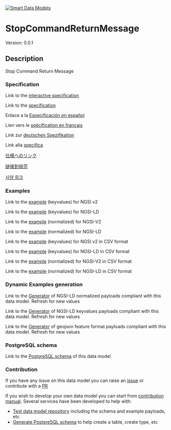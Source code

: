 [![Smart Data Models](https://smartdatamodels.org/wp-content/uploads/2022/01/SmartDataModels_logo.png "Logo")](https://smartdatamodels.org)
# StopCommandReturnMessage
Version: 0.0.1

## Description 

Stop Command Return Message
### Specification

Link to the [interactive specification](https://swagger.lab.fiware.org/?url=https://smart-data-models.github.io/dataModel.AutonomousMobileRobot/StopCommandReturnMessage/swagger.yaml)

Link to the [specification](https://github.com/smart-data-models/dataModel.AutonomousMobileRobot/blob/master/StopCommandReturnMessage/doc/spec.md)

Enlace a la [Especificación en español](https://github.com/smart-data-models/dataModel.AutonomousMobileRobot/blob/master/StopCommandReturnMessage/doc/spec_ES.md)

Lien vers le [spécification en français](https://github.com/smart-data-models/dataModel.AutonomousMobileRobot/blob/master/StopCommandReturnMessage/doc/spec_FR.md)

Link zur [deutschen Spezifikation](https://github.com/smart-data-models/dataModel.AutonomousMobileRobot/blob/master/StopCommandReturnMessage/doc/spec_DE.md)

Link alla [specifica](https://github.com/smart-data-models/dataModel.AutonomousMobileRobot/blob/master/StopCommandReturnMessage/doc/spec_IT.md)

[仕様へのリンク](https://github.com/smart-data-models/dataModel.AutonomousMobileRobot/blob/master/StopCommandReturnMessage/doc/spec_JA.md)

[链接到规范](https://github.com/smart-data-models/dataModel.AutonomousMobileRobot/blob/master/StopCommandReturnMessage/doc/spec_ZH.md)

[사양 링크](https://github.com/smart-data-models/dataModel.AutonomousMobileRobot/blob/master/StopCommandReturnMessage/doc/spec_KO.md)
### Examples

Link to the [example](https://smart-data-models.github.io/dataModel.AutonomousMobileRobot/StopCommandReturnMessage/examples/example.json) (keyvalues) for NGSI v2

Link to the [example](https://smart-data-models.github.io/dataModel.AutonomousMobileRobot/StopCommandReturnMessage/examples/example.jsonld) (keyvalues) for NGSI-LD

Link to the [example](https://smart-data-models.github.io/dataModel.AutonomousMobileRobot/StopCommandReturnMessage/examples/example-normalized.json) (normalized) for NGSI-V2

Link to the [example](https://smart-data-models.github.io/dataModel.AutonomousMobileRobot/StopCommandReturnMessage/examples/example-normalized.jsonld) (normalized) for NGSI-LD

Link to the [example](https://github.com/smart-data-models/dataModel.AutonomousMobileRobot/blob/master/StopCommandReturnMessage/examples/example.json.csv) (keyvalues) for NGSI v2 in CSV format

Link to the [example](https://github.com/smart-data-models/dataModel.AutonomousMobileRobot/blob/master/StopCommandReturnMessage/examples/example.jsonld.csv) (keyvalues) for NGSI-LD in CSV format

Link to the [example](https://github.com/smart-data-models/dataModel.AutonomousMobileRobot/blob/master/StopCommandReturnMessage/examples/example-normalized.json.csv) (normalized) for NGSI-V2 in CSV format

Link to the [example](https://github.com/smart-data-models/dataModel.AutonomousMobileRobot/blob/master/StopCommandReturnMessage/examples/example-normalized.jsonld.csv) (normalized) for NGSI-LD in CSV format
### Dynamic Examples generation

Link to the [Generator](https://smartdatamodels.org/extra/ngsi-ld_generator.php?schemaUrl=https://raw.githubusercontent.com/smart-data-models/dataModel.AutonomousMobileRobot/master/StopCommandReturnMessage/schema.json&email=info@smartdatamodels.org) of NGSI-LD normalized payloads compliant with this data model. Refresh for new values

Link to the [Generator](https://smartdatamodels.org/extra/ngsi-ld_generator_keyvalues.php?schemaUrl=https://raw.githubusercontent.com/smart-data-models/dataModel.AutonomousMobileRobot/master/StopCommandReturnMessage/schema.json&email=info@smartdatamodels.org) of NGSI-LD keyvalues payloads compliant with this data model. Refresh for new values

Link to the [Generator](https://smartdatamodels.org/extra/geojson_features_generator.php?schemaUrl=https://raw.githubusercontent.com/smart-data-models/dataModel.AutonomousMobileRobot/master/StopCommandReturnMessage/schema.json&email=info@smartdatamodels.org) of geojson feature format payloads compliant with this data model. Refresh for new values
### PostgreSQL schema

Link to the [PostgreSQL schema](https://github.com/smart-data-models/dataModel.AutonomousMobileRobot/blob/master/StopCommandReturnMessage/schema.sql) of this data model
### Contribution

 If you have any issue on this data model you can raise an [issue](https://github.com/smart-data-models/dataModel.AutonomousMobileRobot/issues)  or contribute with a [PR](https://github.com/smart-data-models/dataModel.AutonomousMobileRobot/pulls)

 If you wish to develop your own data model you can start from [contribution manual](https://bit.ly/contribution_manual). Several services have been developed to help with: 
 - [Test data model repository](https://smartdatamodels.org/index.php/data-models-contribution-api/) including the schema and example payloads, etc
 - [Generate PostgreSQL schema](https://smartdatamodels.org/index.php/sql-service/) to help create a table, create type, etc